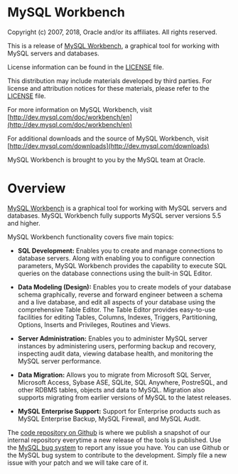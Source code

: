 # MySQL Workbench

Copyright (c) 2007, 2018, Oracle and/or its affiliates. All rights reserved.

This is a release of [MySQL Workbench](https://mysqlworkbench.org), a graphical tool for working with MySQL servers and databases.

License information can be found in the [LICENSE](LICENSE) file.

This distribution may include materials developed by third parties. 
For license and attribution notices for these materials, please refer to the [LICENSE](LICENSE) file. 

For more information on MySQL Workbench, visit 
  [http://dev.mysql.com/doc/workbench/en](http://dev.mysql.com/doc/workbench/en)

For additional downloads and the source of MySQL Workbench, visit
  [http://dev.mysql.com/downloads](http://dev.mysql.com/downloads)

MySQL Workbench is brought to you by the MySQL team at Oracle.

# Overview

[MySQL Workbench](https://mysqlworkbench.org) is a graphical tool for working with MySQL servers and databases. MySQL Workbench fully supports MySQL server versions 5.5 and higher.

MySQL Workbench functionality covers five main topics:

* **SQL Development:** Enables you to create and manage connections to database servers. Along with enabling you to configure connection parameters, MySQL Workbench provides the capability to execute SQL queries on the database connections using the built-in SQL Editor.

* **Data Modeling (Design):** Enables you to create models of your database schema graphically, reverse and forward engineer between a schema and a live database, and edit all aspects of your database using the comprehensive Table Editor. The Table Editor provides easy-to-use facilities for editing Tables, Columns, Indexes, Triggers, Partitioning, Options, Inserts and Privileges, Routines and Views.

* **Server Administration:** Enables you to administer MySQL server instances by administering users, performing backup and recovery, inspecting audit data, viewing database health, and monitoring the MySQL server performance.

* **Data Migration:** Allows you to migrate from Microsoft SQL Server, Microsoft Access, Sybase ASE, SQLite, SQL Anywhere, PostreSQL, and other RDBMS tables, objects and data to MySQL. Migration also supports migrating from earlier versions of MySQL to the latest releases.

* **MySQL Enterprise Support:** Support for Enterprise products such as MySQL Enterprise Backup, MySQL Firewall, and MySQL Audit.

The [code repository on Github](https://github.com/mysql/mysql-workbench) is where we publish a snapshot of our internal repository everytime a new release of the tools is published. Use the [MySQL bug system](http://bugs.mysql.com/) to report any issue you have. You can use Github or the MySQL bug system to contribute to the development. Simply file a new issue with your patch and we will take care of it.
